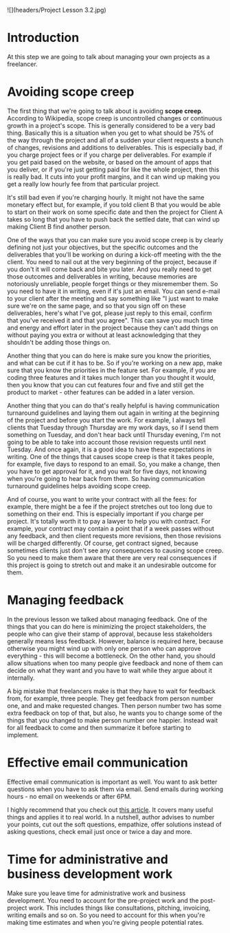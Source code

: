 ![](headers/Project Lesson 3.2.jpg)
# Introduction

At this step we are going to talk about managing your own projects as a freelancer.

# Avoiding scope creep

The first thing that we're going to talk about is avoiding **scope creep**. According to Wikipedia, scope creep is uncontrolled changes or continuous growth in a project's scope. This is generally considered to be a very bad thing. Basically this is a situation when you get to what should be 75% of the way through the project and all of a sudden your client requests a bunch of changes, revisions and additions to deliverables. This is especially bad, if you charge project fees or if you charge per deliverables. For example if you get paid based on the website, or based on the amount of apps that you deliver, or if you're just getting paid for like the whole project, then this is really bad. It cuts into your profit margins, and it can wind up making you get a really low hourly fee from that particular project.

It's still bad even if you're charging hourly. It might not have the same monetary effect but, for example, if you told client B that you would be able to start on their work on some specific date and then the project for Client A takes so long that you have to push back the settled date, that can wind up making Client B find another person.

One of the ways that you can make sure you avoid scope creep is by clearly defining not just your objectives, but the specific outcomes and the deliverables that you'll be working on during a kick-off meeting with the the client. You need to nail out at the very beginning of the project, because if you don't it will come back and bite you later. And you really need to get those outcomes and deliverables in writing, because memories are notoriously unreliable, people forget things or they misremember them. So you need to have it in writing, even if it's just an email. You can send e-mail to your client after the meeting and say something like "I just want to make sure we're on the same page, and so that you sign off on these deliverables, here's what I've got, please just reply to this email, confirm that you've received it and that you agree". This can save you much time and energy and effort later in the project because they can't add things on without paying you extra or without at least acknowledging that they shouldn't be adding those things on.

Another thing that you can do here is make sure you know the priorities, and what can be cut if it has to be. So if you're working on a new app, make sure that you know the priorities in the feature set. For example, if you are coding three features and it takes much longer than you thought it would, then you know that you can cut features four and five and still get the product to market - other features can be added in a later version.

Another thing that you can do that's really helpful is having communication turnaround guidelines and laying them out again in writing at the beginning of the project and before you start the work. For example, I always tell clients that Tuesday through Thursday are my work days, so if I send them something  on Tuesday, and don't hear back until Thursday evening, I'm not going to be able to take into account those revision requests until next Tuesday. And once again, it is a good idea to have these expectations in writing. One of the things that causes scope creep is that it takes people, for example, five days to respond to an email. So, you make a change, then you have to get approval for it, and you wait for five days, not knowing when you're going to hear back from them. So having communication turnaround guidelines helps avoiding scope creep.

And of course, you want to write your contract with all the fees: for example, there might be a fee if the project stretches out too long due to something on their end. This is especially important if you charge per project. It's totally worth it to pay a lawyer to help you with contract. For example, your contract may contain a point that if a week passes without any feedback, and then client requests more revisions, then those revisions will be charged differently. Of course, get contract signed, because sometimes clients just don't see any consequences to causing scope creep. So you need to make them aware that there are very real consequences if this project is going to stretch out and make it an undesirable outcome for them.

# Managing feedback

In the previous lesson we talked about managing feedback. One of the things that you can do here is minimizing the project stakeholders, the people who can give their stamp of approval, because less stakeholders generally means less feedback. However, balance is required here, because otherwise you might wind up with only one person who can approve everything - this will become a bottleneck. On the other hand, you should allow situations when too many people give feedback and none of them can decide on what they want and you have to wait while they argue about it internally.

A big mistake that freelancers make is that they have to wait for feedback from, for example, three people. They get feedback from person number one, and and make requested changes. Then person number two has some extra feedback on top of that, but also, he wants you to change some of the things that you changed to make person number one happier. Instead wait for all feedback to come and then summarize it before starting to implement.

# Effective email communication

Effective email communication is important as well. You want to ask better questions when you have to ask them via email. Send emails during working hours - no email on weekends or after 6PM.

I highly recommend that you check out [this article](http://www.ndoherty.com/effective-email-communication/). It covers many useful things and applies it to real world. In a nutshell, author advises to number your points, cut out the soft questions, empathize, offer solutions instead of asking questions, check email just once or twice a day and more.

# Time for administrative and business development work

Make sure you leave time for administrative work and business development. You need to account for the pre-project work and the post-project work. This includes things like consultations, pitching, invoicing, writing emails and so on. So you need to account for this when you're making time estimates and when you're giving people potential rates.